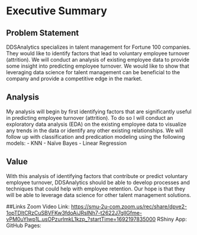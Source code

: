 # Executive Summary

## Problem Statement
DDSAnalytics specializes in talent management for Fortune 100 companies. They would like to identify factors that lead to voluntary employee turnover (attrition). We will conduct an analysis of existing employee data to provide some insight into predicting employee turnover. We would like to show that leveraging data science for talent management can be beneficial to the company and provide a competitive edge in the market.

## Analysis
My analysis will begin by first identifying factors that are significantly useful in predicting employee turnover (attrition). To do so I will conduct an exploratory data analysis (EDA) on the existing employee data to visualize any trends in the data or identify any other existing relationships. We will follow up with classification and predication modeling using the following models:
	- KNN
	- Naïve Bayes
	- Linear Regression

## Value
With this analysis of identifying factors that contribute or predict voluntary employee turnover, DDSAnalytics should be able to develop processes and techniques that could help with employee retention. Our hope is that they will be able to leverage data science for other talent management solutions.

##Links
Zoom Video Link: https://smu-2u-com.zoom.us/rec/share/dpve2-1opTDltCRzCuSBVFKw3fdoAiJRsINh7-t2622J7glIGfme-vPM0uYIwp1L.usOPzurlmkL1kzp_?startTime=1692197835000
RShiny App: 
GitHub Pages: 


